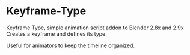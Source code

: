 # Keyframe-Type

Keyframe Type, simple animation script addon to Blender 2.8x and 2.9x
Creates a keyframe and defines its type.

Useful for animators to keep the timeline organized.
